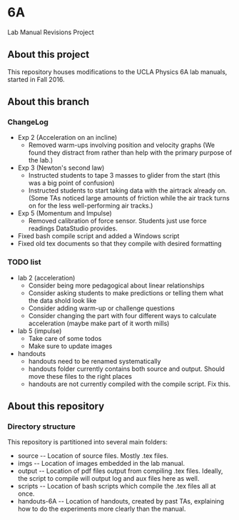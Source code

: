 # 6A
Lab Manual Revisions Project

## About this project
This repository houses modifications to the UCLA Physics 6A lab manuals,
started in Fall 2016.

## About this branch

### ChangeLog
* Exp 2 (Acceleration on an incline)
  * Removed warm-ups involving position and velocity graphs (We found they
	distract from rather than help with the primary purpose of the lab.)
* Exp 3 (Newton's second law)
  * Instructed students to tape 3 masses to glider from the start (this was a big point of confusion)
  * Instructed students to start taking data with the airtrack already on.
	(Some TAs noticed large amounts of friction while the air track turns on
	for the less well-performing air tracks.)
* Exp 5 (Momentum and Impulse)
  * Removed calibration of force sensor.  Students just use force readings DataStudio provides.
* Fixed bash compile script and added a Windows script
* Fixed old tex documents so that they compile with desired formatting

### TODO list

* lab 2 (acceleration)
  * Consider being more pedagogical about linear relationships
  * Consider asking students to make predictions or telling them what the data
	shold look like
  * Consider adding warm-up or challenge questions
  * Consider changing the part with four different ways to calculate
	acceleration (maybe make part of it worth mills)
* lab 5 (impulse)
  * Take care of some todos
  * Make sure to update images
* handouts
  * handouts need to be renamed systematically
  * handouts folder currently contains both source and output.  Should move these
  files to the right places
  * handouts are not currently compiled with the compile script.  Fix this.

## About this repository

### Directory structure

This repository is partitioned into several main folders:

* source -- Location of source files.  Mostly .tex files.
* imgs -- Location of images embedded in the lab manual.
* output -- Location of pdf files output from compiling .tex files.  Ideally,
  the script to compile will output log and aux files here as well.
* scripts -- Location of bash scripts which compile the .tex files all at once.
* handouts-6A -- Location of handouts, created by past TAs, 
explaining how to do the experiments more clearly than the manual.
